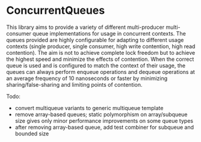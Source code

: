 # ConcurrentQueues

This library aims to provide a variety of different multi-producer multi-consumer queue implementations for usage in concurrent contexts. The queues provided are highly configurable for adapting to different usage contexts (single producer, single consumer, high write contention, high read contention). The aim is not to achieve complete lock freedom but to achieve the highest speed and minimize the effects of contention. When the correct queue is used and is configured to match the context of their usage, the queues can always perform enqueue operations and dequeue operations at an average frequency of 10 nanoseconds or faster by minimizing sharing/false-sharing and limiting points of contention.

Todo: 
* convert multiqueue variants to generic multiqueue template
* remove array-based queues; static polymorphism on array/subqueue size gives only minor performance improvements on some queue types
* after removing array-based queue, add test combiner for subqueue and bounded size
